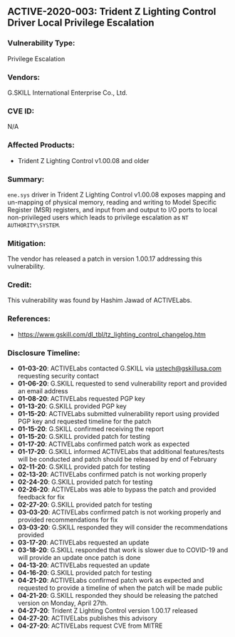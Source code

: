 ## ACTIVE-2020-003: Trident Z Lighting Control Driver Local Privilege Escalation

### Vulnerability Type:
Privilege Escalation

### Vendors:
G.SKILL International Enterprise Co., Ltd.

### CVE ID:
N/A

### Affected Products:
- Trident Z Lighting Control v1.00.08 and older

### Summary:
`ene.sys` driver in Trident Z Lighting Control v1.00.08 exposes mapping and un-mapping of physical memory, reading and writing to Model Specific Register (MSR) registers, and input  from and output to I/O ports to local non-privileged users which leads to privilege escalation as `NT AUTHORITY\SYSTEM`.

### Mitigation:
The vendor has released a patch in version 1.00.17 addressing this vulnerability.

### Credit:
This vulnerability was found by Hashim Jawad of ACTIVELabs.

### References:
- https://www.gskill.com/dl_tbl/tz_lighting_control_changelog.htm

### Disclosure Timeline:
- **01-03-20**: ACTIVELabs contacted G.SKILL via ustech@gskillusa.com requesting security contact
- **01-06-20**: G.SKILL requested to send vulnerability report and provided an email address
- **01-08-20**: ACTIVELabs requested PGP key
- **01-13-20**: G.SKILL provided PGP key
- **01-15-20**: ACTIVELabs submitted vulnerability report using provided PGP key and requested timeline for the patch
- **01-15-20**: G.SKILL confirmed receiving the report
- **01-15-20**: G.SKILL provided patch for testing
- **01-17-20**: ACTIVELabs confirmed patch work as expected
- **01-17-20**: G.SKILL informed ACTIVELabs that additional features/tests will be conducted and patch should be released by end of February
- **02-11-20**: G.SKILL provided patch for testing
- **02-13-20**: ACTIVELabs confirmed patch is not working properly
- **02-24-20**: G.SKILL provided patch for testing
- **02-26-20**: ACTIVELabs was able to bypass the patch and provided feedback for fix
- **02-27-20**: G.SKILL provided patch for testing
- **03-03-20**: ACTIVELabs confirmed patch is not working properly and provided recommendations for fix
- **03-03-20**: G.SKILL responded they will consider the recommendations provided
- **03-17-20**: ACTIVELabs requested an update
- **03-18-20**: G.SKILL responded that work is slower due to COVID-19 and will provide an update once patch is done
- **04-13-20**: ACTIVELabs requested an update
- **04-16-20**: G.SKILL provided patch for testing
- **04-21-20**: ACTIVELabs confirmed patch work as expected and requested to provide a timeline of when the patch will be made public
- **04-21-20**: G.SKILL responded they should be releasing the patched version on Monday, April 27th.
- **04-27-20**: Trident Z Lighting Control version 1.00.17 released
- **04-27-20**: ACTIVELabs publishes this advisory
- **04-27-20**: ACTIVELabs request CVE from MITRE
